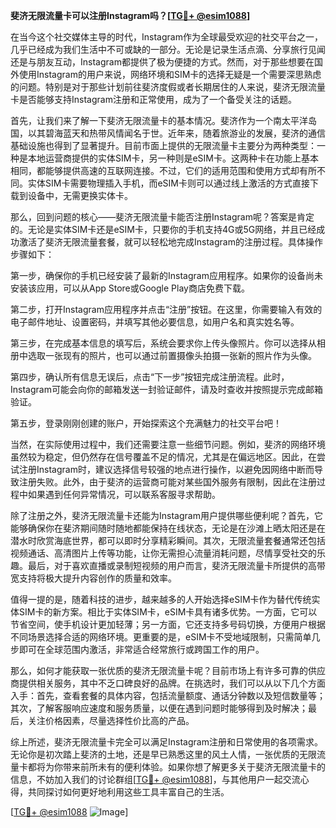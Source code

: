 **斐济无限流量卡可以注册Instagram吗？[[TG💪+ @esim1088](https://t.me/s/esim1088)]**

在当今这个社交媒体主导的时代，Instagram作为全球最受欢迎的社交平台之一，几乎已经成为我们生活中不可或缺的一部分。无论是记录生活点滴、分享旅行见闻还是与朋友互动，Instagram都提供了极为便捷的方式。然而，对于那些想要在国外使用Instagram的用户来说，网络环境和SIM卡的选择无疑是一个需要深思熟虑的问题。特别是对于那些计划前往斐济度假或者长期居住的人来说，斐济无限流量卡是否能够支持Instagram注册和正常使用，成为了一个备受关注的话题。

首先，让我们来了解一下斐济无限流量卡的基本情况。斐济作为一个南太平洋岛国，以其碧海蓝天和热带风情闻名于世。近年来，随着旅游业的发展，斐济的通信基础设施也得到了显著提升。目前市面上提供的无限流量卡主要分为两种类型：一种是本地运营商提供的实体SIM卡，另一种则是eSIM卡。这两种卡在功能上基本相同，都能够提供高速的互联网连接。不过，它们的适用范围和使用方式却有所不同。实体SIM卡需要物理插入手机，而eSIM卡则可以通过线上激活的方式直接下载到设备中，无需更换实体卡。

那么，回到问题的核心——斐济无限流量卡能否注册Instagram呢？答案是肯定的。无论是实体SIM卡还是eSIM卡，只要你的手机支持4G或5G网络，并且已经成功激活了斐济无限流量套餐，就可以轻松地完成Instagram的注册过程。具体操作步骤如下：

第一步，确保你的手机已经安装了最新的Instagram应用程序。如果你的设备尚未安装该应用，可以从App Store或Google Play商店免费下载。

第二步，打开Instagram应用程序并点击“注册”按钮。在这里，你需要输入有效的电子邮件地址、设置密码，并填写其他必要信息，如用户名和真实姓名等。

第三步，在完成基本信息的填写后，系统会要求你上传头像照片。你可以选择从相册中选取一张现有的照片，也可以通过前置摄像头拍摄一张新的照片作为头像。

第四步，确认所有信息无误后，点击“下一步”按钮完成注册流程。此时，Instagram可能会向你的邮箱发送一封验证邮件，请及时查收并按照提示完成邮箱验证。

第五步，登录刚刚创建的账户，开始探索这个充满魅力的社交平台吧！

当然，在实际使用过程中，我们还需要注意一些细节问题。例如，斐济的网络环境虽然较为稳定，但仍然存在信号覆盖不足的情况，尤其是在偏远地区。因此，在尝试注册Instagram时，建议选择信号较强的地点进行操作，以避免因网络中断而导致注册失败。此外，由于斐济的运营商可能对某些国外服务有限制，因此在注册过程中如果遇到任何异常情况，可以联系客服寻求帮助。

除了注册之外，斐济无限流量卡还能为Instagram用户提供哪些便利呢？首先，它能够确保你在斐济期间随时随地都能保持在线状态，无论是在沙滩上晒太阳还是在潜水时欣赏海底世界，都可以即时分享精彩瞬间。其次，无限流量套餐通常还包括视频通话、高清图片上传等功能，让你无需担心流量消耗问题，尽情享受社交的乐趣。最后，对于喜欢直播或录制短视频的用户而言，斐济无限流量卡所提供的高带宽支持将极大提升内容创作的质量和效率。

值得一提的是，随着科技的进步，越来越多的人开始选择eSIM卡作为替代传统实体SIM卡的新方案。相比于实体SIM卡，eSIM卡具有诸多优势。一方面，它可以节省空间，使手机设计更加轻薄；另一方面，它还支持多号码切换，方便用户根据不同场景选择合适的网络环境。更重要的是，eSIM卡不受地域限制，只需简单几步即可在全球范围内激活，非常适合经常旅行或跨国工作的用户。

那么，如何才能获取一张优质的斐济无限流量卡呢？目前市场上有许多可靠的供应商提供相关服务，其中不乏口碑良好的品牌。在挑选时，我们可以从以下几个方面入手：首先，查看套餐的具体内容，包括流量额度、通话分钟数以及短信数量等；其次，了解客服响应速度和服务质量，以便在遇到问题时能够得到及时解决；最后，关注价格因素，尽量选择性价比高的产品。

综上所述，斐济无限流量卡完全可以满足Instagram注册和日常使用的各项需求。无论你是初次踏上斐济的土地，还是早已熟悉这里的风土人情，一张优质的无限流量卡都将为你带来前所未有的便利体验。如果你想了解更多关于斐济无限流量卡的信息，不妨加入我们的讨论群组[[TG💪+ @esim1088](https://t.me/s/esim1088)]，与其他用户一起交流心得，共同探讨如何更好地利用这些工具丰富自己的生活。

[[TG💪+ @esim1088](https://t.me/s/esim1088) ![Image](https://i.postimg.cc/4NQfJmqS/Snipaste-2025-05-13-00-14-12.png)]